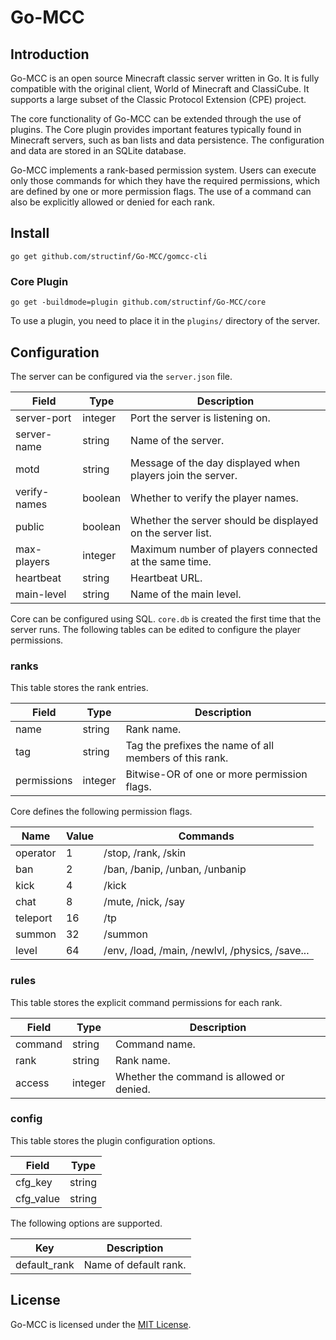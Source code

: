 # Go-MCC

## Introduction

Go-MCC is an open source Minecraft classic server written in Go. It is fully
compatible with the original client, World of Minecraft and ClassiCube. It
supports a large subset of the Classic Protocol Extension (CPE) project.

The core functionality of Go-MCC can be extended through the use of plugins. The
Core plugin provides important features typically found in Minecraft servers,
such as ban lists and data persistence. The configuration and data are stored in
an SQLite database.

Go-MCC implements a rank-based permission system. Users can execute only those
commands for which they have the required permissions, which are defined by one
or more permission flags. The use of a command can also be explicitly allowed
or denied for each rank.

## Install

```
go get github.com/structinf/Go-MCC/gomcc-cli
```

### Core Plugin

```
go get -buildmode=plugin github.com/structinf/Go-MCC/core
```

To use a plugin, you need to place it in the `plugins/` directory of the server.

## Configuration

The server can be configured via the `server.json` file.

Field       |Type   |Description
------------|-------|----------------------------------------------------------
server-port |integer|Port the server is listening on.
server-name |string |Name of the server.
motd        |string |Message of the day displayed when players join the server.
verify-names|boolean|Whether to verify the player names.
public      |boolean|Whether the server should be displayed on the server list.
max-players |integer|Maximum number of players connected at the same time.
heartbeat   |string |Heartbeat URL.
main-level  |string |Name of the main level.

Core can be configured using SQL. `core.db` is created the first time that the
server runs. The following tables can be edited to configure the player
permissions.

### ranks

This table stores the rank entries.

Field      |Type   |Description
-----------|-------|------------------------------------------------------
name       |string |Rank name.
tag        |string |Tag the prefixes the name of all members of this rank.
permissions|integer|Bitwise-OR of one or more permission flags.

Core defines the following permission flags.

Name    |Value|Commands
--------|-----|----------------------------------------------
operator|1    |/stop, /rank, /skin
ban     |2    |/ban, /banip, /unban, /unbanip
kick    |4    |/kick
chat    |8    |/mute, /nick, /say
teleport|16   |/tp
summon  |32   |/summon
level   |64   |/env, /load, /main, /newlvl, /physics, /save...

### rules

This table stores the explicit command permissions for each rank.

Field  |Type   |Description
-------|-------|-----------------------------------------
command|string |Command name.
rank   |string |Rank name.
access |integer|Whether the command is allowed or denied.

### config

This table stores the plugin configuration options.

Field    |Type
---------|------
cfg_key  |string
cfg_value|string

The following options are supported.

Key         |Description
------------|---------------------
default_rank|Name of default rank.

## License

Go-MCC is licensed under the [MIT License](https://opensource.org/licenses/MIT).
